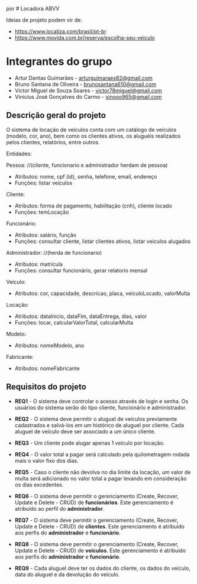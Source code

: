 por # Locadora ABVV

Ideias de projeto podem vir de:
 
 * https://www.localiza.com/brasil/pt-br
 * https://www.movida.com.br/reserva/escolha-seu-veiculo

# Integrantes do grupo 

 * Artur Dantas Guimarães - arturguimaraes82@gmail.com
 * Bruno Santana de Oliveira - brunosantana610@gmail.com
 * Victor Miguel de Souza Soares - victor78miguel@gmail.com
 * Vinicius José Gonçalves do Carmo - vinooo965@gmail.com


## Descrição geral do projeto

O sistema de locação de veículos conta com um catálogo de veículos (modelo, cor, ano), bem como os clientes ativos, os aluguéis realizados pelos clientes, relatórios, entre outros.

Entidades:

Pessoa: //(cliente, funcionario e administrador herdam de pessoa)
- Atributos: nome, cpf (id), senha, telefone, email, endereço
- Funções: listar veículos

Cliente:
- Atributos: forma de pagamento, habilitação (cnh), cliente locado
- Funções: temLocação

Funcionário:
- Atributos: salário, função
- Funções: consultar cliente, listar clientes ativos, listar veiculos alugados

Administrador: //(herda de funcionario)
- Atributos: matrícula
- Funções: consultar funcionário, gerar relatorio mensal

Veículo:
- Atributos: cor, capacidade, descricao, placa, veiculoLocado, valorMulta

Locação:
- Atributos: dataInicio, dataFim, dataEntrega, dias, valor
- Funções: locar, calcularValorTotal, calcularMulta

Modelo:
- Atributos: nomeModelo, ano

Fabricante:
- Atributos: nomeFabricante


## Requisitos do projeto

* **REQ1** - O sistema deve controlar o acesso através de login e senha. Os usuários do sistema serão do tipo cliente, funcionário e administrador.

* **REQ2** - O sistema deve permitir o aluguel de veículos previamente cadastrados e salvá-los em um histórico de aluguel por cliente. Cada aluguel de veículo deve ser associado a um único cliente.

* **REQ3** - Um cliente pode alugar apenas 1 veículo por locação.

* **REQ4** - O valor total a pagar será calculado pela quilometragem rodada mais o valor fixo dos dias.

* **REQ5** - Caso o cliente não devolva no dia limite da locação, um valor de multa será adicionado no valor total a pagar levando em consideração os dias excedentes.

* **REQ6** - O sistema deve permitir o gerenciamento (Create, Recover, Update e Delete - CRUD) de **funcionários**. Este gerenciamento é atribuído ao perfil do **administrador**.

* **REQ7** - O sistema deve permitir o gerenciamento (Create, Recover, Update e Delete - CRUD) de **clientes**. Este gerenciamento é atribuído aos perfis do **administrador** e **funcionário**.

* **REQ8** - O sistema deve permitir o gerenciamento (Create, Recover, Update e Delete - CRUD) de **veículos**. Este gerenciamento é atribuído aos perfis do **administrador** e **funcionário**.

* **REQ9** - Cada aluguel deve ter os dados do cliente, os dados do veículo, data do aluguel e da devolução do veículo.

